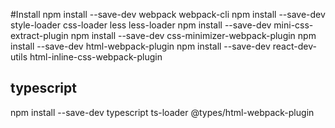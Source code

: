 #Install
npm install --save-dev webpack webpack-cli
npm install --save-dev style-loader css-loader less less-loader
npm install --save-dev mini-css-extract-plugin
npm install --save-dev css-minimizer-webpack-plugin
npm install --save-dev html-webpack-plugin
npm install --save-dev react-dev-utils html-inline-css-webpack-plugin

## typescript
npm install --save-dev typescript ts-loader @types/html-webpack-plugin